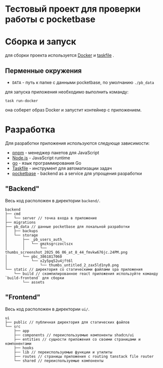 # Тестовый проект для проверки работы с pocketbase

# Сборка и запуск

для сборки проекта используется [Docker](https://docs.docker.com/engine/install/) и [taskfile](https://taskfile.dev/installation/) .

## Перменные окружения

-   `DATA` - путь к папке с данными pocketbase, по умолчанию `./pb_data`

для запуска приложения необходимо выполнить команду:

```
task run-docker
```

она соберет образ Docker и запустит контейнер с приложением.

# Разработка

Для разработки приложения используются следующе зависимости:

-   [pnpm](https://pnpm.io/installation) - менеджер пакетов для JavaScript
-   [Node.js](https://nodejs.org/en/download/) - JavaScript runtime
-   [go](https://go.dev/doc/install) - язык программирования Go
-   [Taskfile](https://taskfile.dev/) - инструмент для автоматизации задач
-   [pocketbase](https://pocketbase.io/docs/) - backend as a service для упрощения разработки

## "Backend"

Весь код расположен в директории `backend/`.

```
backend
├── cmd
│   └── server // точка входа в приложение
├── migrations
├── pb_data // данные pocketbase для локальной разработки
│   ├── backups
│   └── storage
│       ├── _pb_users_auth_
│       │   └── gmzksgrczoclszx
│       │       └── thumbs_screenshot_2025_06_06_at_8_44_fmvkw676jc.24PM.png
│       └── pbc_3861817060
│           └── x2y5pq52u4jft6l
│               └── thumbs_untitled_2_zax5ld1ny0.png
└── static // директория со статическими файлами spa приложения
    └── build // скомпилированное react приложения используйте команду `build-frontend` для сборки
        └── assets
```

## "Frontend"

Весь код расположен в директории `ui/`.

```
ui
├── public // публичная директория для статических файлов
└── src
    ├── app
    ├── components // переиспользуемые компоненты shadcn/ui
    ├── entities // сущности приложения со своими страницами и компонентами
    ├── hooks
    ├── lib // переиспользуемые функции и утилиты
    ├── routes // страницы приложения с routing tanstack file router
    └── shared // переиспользуемые компоненты

```
